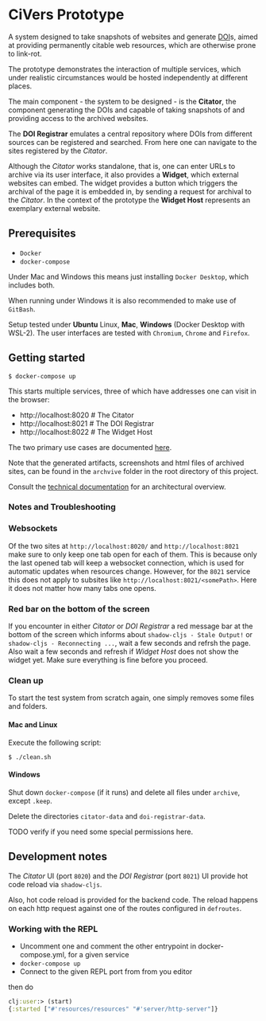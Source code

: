 # CiVers Prototype
 
A system designed to take snapshots of websites and
generate [DOI](https://en.wikipedia.org/wiki/Digital_object_identifier)s,
aimed at providing permanently citable web resources, which are otherwise
prone to link-rot.
 
The prototype demonstrates the interaction of multiple services, which under
realistic circumstances would be hosted independently at different places.

The main component - the system to be designed - is the **Citator**, the component
generating the DOIs and capable of taking snapshots of 
and providing access to the archived websites.

The **DOI Registrar** emulates a central repository where DOIs from different sources
can be registered and searched. From here one can navigate to the sites registered by the *Citator*.

Although the *Citator* works standalone, that is, one can enter URLs to archive via its user interface, 
it also provides a **Widget**, which external websites can embed. The widget provides a 
button which triggers the archival of the page it is embedded in, by sending a request for archival to the *Citator*. 
In the context of the prototype the **Widget Host** represents an exemplary external website.

## Prerequisites 

- `Docker`
- `docker-compose`

Under Mac and Windows this means just installing `Docker Desktop`, which includes both.

When running under Windows it is also recommended to make use of `GitBash`.

Setup tested under **Ubuntu** Linux, **Mac**, **Windows** (Docker Desktop with WSL-2). 
The user interfaces are tested with `Chromium`, `Chrome` and `Firefox`.

## Getting started

    $ docker-compose up

This starts multiple services, three of which have addresses 
one can visit in the browser:

- http://localhost:8020 # The Citator
- http://localhost:8021 # The DOI Registrar
- http://localhost:8022 # The Widget Host

The two primary use cases are documented [here](./docs/README.md).

Note that the generated artifacts, screenshots and html files of archived sites, can be found in the `archvive` folder
in the root directory of this project.

Consult the [technical documentation](./docs/README_TECHNICAL.md) for an architectural overview.

### Notes and Troubleshooting

### Websockets

Of the two sites at `http://localhost:8020/` and `http://localhost:8021` make sure to only keep one tab open for each of them.
This is because only the last opened tab will keep a websocket connection, which is used for automatic updates when resources change.
However, for the `8021` service this does not apply to subsites like `http://localhost:8021/<somePath>`. Here it does not matter how many tabs one opens.

### Red bar on the bottom of the screen

If you encounter in either *Citator* or *DOI Registrar* a red message bar at the bottom of the screen which 
informs about `shadow-cljs - Stale Output!` or `shadow-cljs - Reconnecting ...`, wait a few seconds and refrsh the page. Also wait a few seconds and refresh
if *Widget Host* does not show the widget yet. Make sure everything is fine before you proceed.

### Clean up

To start the test system from scratch again, 
one simply removes some files and folders.

#### Mac and Linux

Execute the following script:

    $ ./clean.sh

#### Windows

Shut down `docker-compose` (if it runs) and
delete all files under `archive`, except `.keep`. 

Delete the directories `citator-data`
and `doi-registrar-data`.

TODO verify if you need some special permissions here.

## Development notes

The *Citator* UI (port `8020`) and the *DOI Registrar* (port `8021`) UI
provide hot code reload via `shadow-cljs`. 

Also, hot code reload is provided for the backend code. The reload happens
on each http request against one of the routes configured in `defroutes`.

### Working with the REPL

- Uncomment one and comment the other entrypoint in docker-compose.yml, for a given service
- `docker-compose up`
- Connect to the given REPL port from from you editor 

then do

```clojure
clj:user:> (start)
{:started ["#'resources/resources" "#'server/http-server"]}
```
